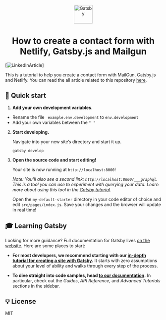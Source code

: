 <!--  -->
<p align="center">
    <img alt="Gatsby" src="https://www.gatsbyjs.com/Gatsby-Monogram.svg" width="60" />
<h1 align="center">
How to create a contact form with Netlify, Gatsby.js and Mailgun</h1>

</p>

[![LinkedInArticle](https://miro.medium.com/max/1400/1*xpiLyt5DwJTfXXoACqqD0g.jpeg)]

This is a tutorial to help you create a contact form with MailGun, Gatsby.js and Netlify. You can read the all article related to this repository [here](https://medium.com/javascript-in-plain-english/jamstack-how-to-do-a-contact-form-step-by-step-with-gatsby-js-netlify-and-mailgun-52d26432a5c4).


## 🚀 Quick start

1.  **Add your own development variables.**


 -  Rename the file  ``` example.env.development``` to ```env.development```
 - Add your own variables between the ```" "```


2.  **Start developing.**

    Navigate into your new site’s directory and start it up.

    ```shell
    gatsby develop
    ```

3.  **Open the source code and start editing!**

    Your site is now running at `http://localhost:8000`!
    
    _Note: You'll also see a second link: _`http://localhost:8000/___graphql`_. This is a tool you can use to experiment with querying your data. Learn more about using this tool in the [Gatsby tutorial](https://www.gatsbyjs.com/tutorial/part-five/#introducing-graphiql)._

    Open the `my-default-starter` directory in your code editor of choice and edit `src/pages/index.js`. Save your changes and the browser will update in real time!


## 🎓 Learning Gatsby

Looking for more guidance? Full documentation for Gatsby lives [on the website](https://www.gatsbyjs.com/). Here are some places to start:

- **For most developers, we recommend starting with our [in-depth tutorial for creating a site with Gatsby](https://www.gatsbyjs.com/tutorial/).** It starts with zero assumptions about your level of ability and walks through every step of the process.

- **To dive straight into code samples, head [to our documentation](https://www.gatsbyjs.com/docs/).** In particular, check out the _Guides_, _API Reference_, and _Advanced Tutorials_ sections in the sidebar.

## 💡 License

MIT



<!-- -->
